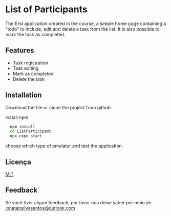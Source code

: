 
# List of Participants

The first application created in the course, a simple home page containing a "todo" to include, edit and delete a task from the list.
It is also possible to mark the task as completed.


## Features

- Task registration
- Task editing
- Mark as completed
- Delete the task


## Installation

Download the file or clone the project from github.

Install npm

```bash
  npm install 
  cd ListParticipant
  npx expo start
```
choose which type of emulator and test the application.
## Licença

[MIT](https://choosealicense.com/licenses/mit/)


## Feedback

Se você tiver algum feedback, por favor nos deixe saber por meio de jonatansilvasantos@outlook.com

